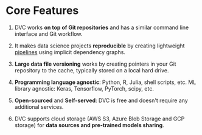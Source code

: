 # Core Features

1. DVC works **on top of Git repositories** and has a similar command line
   interface and Git workflow.

2. It makes data science projects **reproducible** by creating lightweight
   [pipelines](/doc/commands-reference/pipeline) using implicit dependency
   graphs.

3. **Large data file versioning** works by creating pointers in your Git
   repository to the <abbr>cache</abbr>, typically stored on a local hard drive.

4. **Programming language agnostic**: Python, R, Julia, shell scripts, etc. ML
   library agnostic: Keras, Tensorflow, PyTorch, scipy, etc.

5. **Open-sourced** and **Self-served**: DVC is free and doesn't require any
   additional services.

6. DVC supports cloud storage (AWS S3, Azure Blob Storage and GCP storage) for
   **data sources and pre-trained models sharing**.
